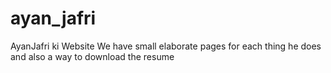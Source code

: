 # ayan_jafri
AyanJafri ki Website 
We have small elaborate pages for each thing he does and also a way to download the resume 
